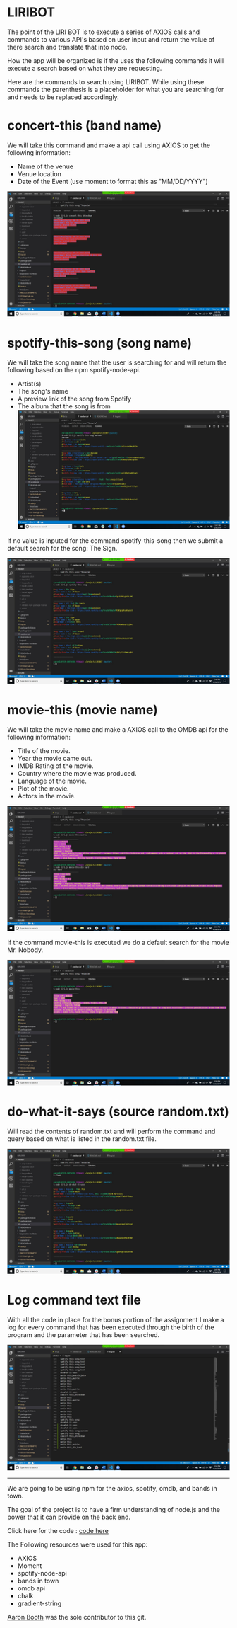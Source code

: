 # LIRIBOT

The point of the LIRI BOT is to execute a series of AXIOS calls and commands to various API's based on user input and return the value of there search and translate that into node.

How the app will be organized is if the uses the following commands it will execute a search based on what they are requesting.

Here are the commands to search using LIRIBOT. While using these commands the parenthesis is a placeholder for what you are searching for and needs to be replaced accordingly.

# concert-this (band name)

We will take this command and make a api call using AXIOS to get the following information:

* Name of the venue
* Venue location
* Date of the Event (use moment to format this as "MM/DD/YYYY")

![](images/concert.jpg)

# spotify-this-song (song name)

We will take the song name that the user is searching for and will return the following based on the npm spotify-node-api.

* Artist(s)
* The song's name
* A preview link of the song from Spotify
* The album that the song is from
 ![](images/thissong.jpg)   

 If no value is inputed for the command spotify-this-song then we submit a default search for the song: The Sign.

 ![](images/thissongdefault.jpg)
# movie-this (movie name)

We will take the movie name and make a AXIOS call to the OMDB api for the following information:

* Title of the movie.
* Year the movie came out.
* IMDB Rating of the movie.
* Country where the movie was produced.
* Language of the movie.
* Plot of the movie.
* Actors in the movie.

![](images/moviesearch.jpg)

If the command movie-this is executed we do a default search for the movie Mr. Nobody.

![](images/moviedefault.jpg)

 # do-what-it-says (source random.txt)

 Will read the contents of random.txt and will perform the command and query based on what is listed in the random.txt file.

![](images/dowhatitsays.jpg)

# Log command text file

With all the code in place for the bonus portion of the assignment I make a log for every command that has been executed through the birth of the program and the parameter that has been searched.

![](images/logfile.jpg)

---

We are going to be using npm for the axios, spotify, omdb, and bands in town.


The goal of the project is to have a firm understanding of node.js and the power that it can provide on the back end.

Click here for the code :  [code here](https://github.com/ABooth9422/LIRIBOT.git)

The Following resources were used for this app:

* AXIOS
* Moment
* spotify-node-api
* bands in town
* omdb api
* chalk
* gradient-string

[Aaron Booth](https://abooth9422.github.io/) was the sole contributor to this git.